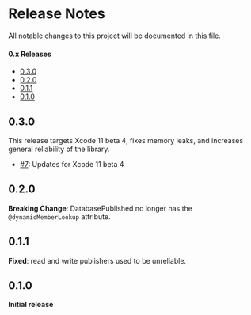Release Notes
=============

All notable changes to this project will be documented in this file.

#### 0.x Releases

- [0.3.0](#030)
- [0.2.0](#020)
- [0.1.1](#011)
- [0.1.0](#010)

## 0.3.0

This release targets Xcode 11 beta 4, fixes memory leaks, and increases general reliability of the library.

- [#7](https://github.com/groue/GRDB.swift/pull/7): Updates for Xcode 11 beta 4

## 0.2.0

**Breaking Change**: DatabasePublished no longer has the `@dynamicMemberLookup` attribute.

## 0.1.1

**Fixed**: read and write publishers used to be unreliable.

## 0.1.0

**Initial release**
